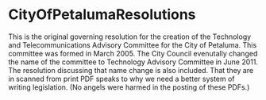 CityOfPetalumaResolutions
=========================
This is the original governing resolution for the creation of the Technology and Telecommunications Advisory Committee for the City of Petaluma. This committee was formed in March 2005. The City Council evenutally changed the name of the committee to Technology Advisory Committee in June 2011. The resolution discussing that name change is also included. That they are in scanned from print PDF speaks to why we need a better system of writing legislation. (No angels were harmed in the posting of these PDFs.)
